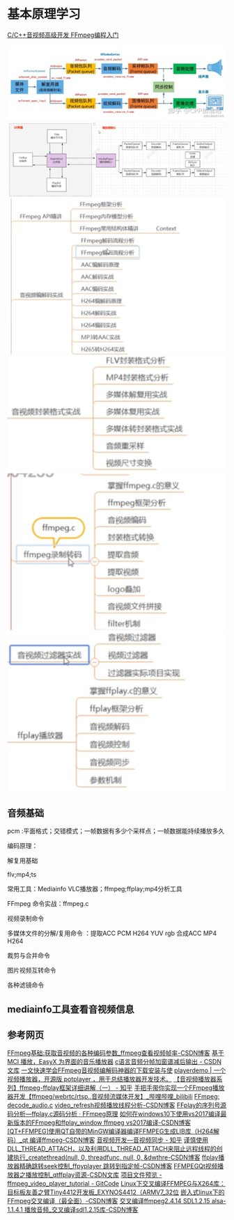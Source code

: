 # 基本原理学习

[C/C++音视频高级开发 FFmpeg编程入门](https://juejin.cn/post/7033666766202994724)

![alt text](image.png)
![alt text](image-1.png)
![alt text](image-2.png)
![alt text](image-3.png)
![alt text](image-4.png)
![alt text](image-5.png)

## 音频基础

pcm :平面格式；交错模式；一帧数据有多少个采样点；一帧数据能持续播放多久

编码原理：

解复用基础

flv;mp4;ts

常用工具：Mediainfo  VLC播放器；ffmpeg;ffplay;mp4分析工具

FFmpeg 命令实战：ffmpeg.c

视频录制命令

多媒体文件的分解/复用命令 ：提取ACC PCM H264 YUV rgb 合成ACC MP4 H264

裁剪与合并命令

图片视频互转命令

各种滤镜命令

## mediainfo工具查看音视频信息

## 参考网页

[FFmpeg基础:获取音视频的各种编码参数_ffmpeg查看视频帧率-CSDN博客](https://blog.csdn.net/yinshipin007/article/details/130267709)
[基于 MCI 播放，EasyX 为界面的音乐播放器](https://codebus.cn/songxu/music-player)
[c语言音频分帧加窗谱减后输出 - CSDN文库](https://wenku.csdn.net/answer/3e3b8c04507f424abc3b5cf300d93953)
[一文快速学会FFmpeg音视频编解码神器的下载安装与使](https://www.bilibili.com/read/cv23895928/)
[playerdemo | 一个视频播放器，开源版 potplayer ，用于总结播放器开发技术。](https://itisyang.github.io/playerdemo/)
[【音视频播放器系列】ffmpeg-ffplay框架详细讲解（一） - 知乎](https://zhuanlan.zhihu.com/p/577158437)
[手把手带你实现一个FFmpeg播放器开发【ffmpeg/webrtc/rtsp..音视频流媒体开发】_哔哩哔哩_bilibili](https://www.bilibili.com/video/BV1Vh411n7mZ/?vd_source=8fbdf2f47b7c903709a3553f55787d8a)
[FFmpeg: decode_audio.c](https://ffmpeg.org//doxygen/trunk/decode_audio_8c-example.html)
[video_refresh视频播放线程分析-CSDN博客](https://blog.csdn.net/u012117034/article/details/128830341)
[FFplay的序列号源码分析—ffplay.c源码分析 · FFmpeg原理](https://ffmpeg.xianwaizhiyin.net/ffplay/serial.html)
[如何在windows10下使用vs2017编译最新版本的FFmpeg和ffplay_window ffmpeg vs2017编译-CSDN博客](https://blog.csdn.net/kejian1688/article/details/87980750)
[[QT+FFMPEG]使用QT自带的MinGW编译器编译FFMPEG生成LIB库（H264解码）_qt 编译ffmpeg-CSDN博客](https://blog.csdn.net/dashuo0501/article/details/128166736)
[音视频开发—音视频同步 - 知乎](https://zhuanlan.zhihu.com/p/624881943)
[谨慎使用DLL_THREAD_ATTACH，以及利用DLL_THREAD_ATTACH来阻止远程线程的创建执行_createthread(null, 0, threadfunc, null, 0, &dwthre-CSDN博客](https://blog.csdn.net/u011740322/article/details/10083563)
[ffplay播放器精确跳转seek控制_ffpyplayer 跳转到指定帧-CSDN博客](https://blog.csdn.net/ice_ly000/article/details/84977374)
[FFMPEGQt视频播放器之播放控制_qtffplay资源-CSDN文库](https://download.csdn.net/download/qq214517703/9631101)
[项目文件预览 - ffmpeg_video_player_tutorial - GitCode](https://gitcode.com/jiemojiemo/ffmpeg_video_player_tutorial/blob/main/tutorial07/my_tutorial07_01_accurate_seek.cpp?utm_source=csdn_github_accelerator&isLogin=1)
[Linux下交叉编译FFMPEG与X264库：目标板友善之臂Tiny4412开发板_EXYNOS4412（ARMV7_32位](https://cloud.tencent.com/developer/article/1932879)
[嵌入式linux下的FFmpeg交叉编译（最全面）-CSDN博客](https://blog.csdn.net/yyz_1987/article/details/131076072)
[交叉编译ffmpeg2.4.14 SDL1.2.15 alsa-1.1.4.1 播放音频_交叉编译sdl1.2.15库-CSDN博客](https://blog.csdn.net/shzwfq/article/details/86692918)
